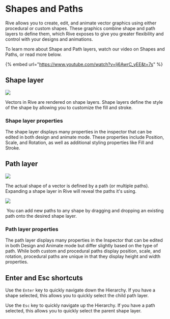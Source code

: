 # Shapes and Paths

Rive allows you to create, edit, and animate vector graphics using either procedural or custom shapes. These graphics combine shape and path layers to define them, which Rive exposes to give you greater flexibility and control with your designs and animations.

To learn more about Shape and Path layers, watch our video on Shapes and Paths, or read more below.

{% embed url="https://www.youtube.com/watch?v=lj6AwrC_yEE&t=7s" %}

## **Shape layer**

![](https://public.rive.app/help/shapes-layer.png)

Vectors in Rive are rendered on shape layers. Shape layers define the style of the shape by allowing you to customize the fill and stroke.

### **Shape layer properties**

The shape layer displays many properties in the inspector that can be edited in both design and animate mode. These properties include Position, Scale, and Rotation, as well as additional styling properties like Fill and Stroke.

## **Path layer**

![](https://public.rive.app/help/path-layer_b.gif)

The actual shape of a vector is defined by a path (or multiple paths). Expanding a shape layer in Rive will reveal the paths it's using.

![](https://public.rive.app/help/shapes-path-drag-and-drop.gif)

‌ You can add new paths to any shape by dragging and dropping an existing path onto the desired shape layer.&#x20;

### **Path layer properties**

The path layer displays many properties in the Inspector that can be edited in both Design and Animate mode but differ slightly based on the type of path. While both custom and procedural paths display position, scale, and rotation, procedural paths are unique in that they display height and width properties.

## Enter and Esc shortcuts

Use the `Enter` key to quickly navigate down the Hierarchy. If you have a shape selected, this allows you to quickly select the child path layer.

Use the `Esc` key to quickly navigate up the Hierarchy. If you have a path selected, this allows you to quickly select the parent shape layer.
